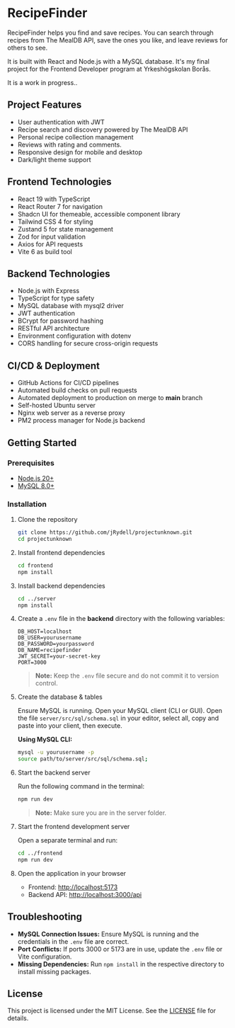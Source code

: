 # RecipeFinder

RecipeFinder helps you find and save recipes. You can search through
recipes from The MealDB API, save the ones you like, and leave reviews
for others to see.

It is built with React and Node.js with a MySQL database. It's my
final project for the Frontend Developer program at Yrkeshögskolan
Borås.

It is a work in progress..

## Project Features

- User authentication with JWT
- Recipe search and discovery powered by The MealDB API
- Personal recipe collection management
- Reviews with rating and comments.
- Responsive design for mobile and desktop
- Dark/light theme support

## Frontend Technologies

- React 19 with TypeScript
- React Router 7 for navigation
- Shadcn UI for themeable, accessible component library
- Tailwind CSS 4 for styling
- Zustand 5 for state management
- Zod for input validation
- Axios for API requests
- Vite 6 as build tool

## Backend Technologies

- Node.js with Express
- TypeScript for type safety
- MySQL database with mysql2 driver
- JWT authentication
- BCrypt for password hashing
- RESTful API architecture
- Environment configuration with dotenv
- CORS handling for secure cross-origin requests

## CI/CD & Deployment

- GitHub Actions for CI/CD pipelines
- Automated build checks on pull requests
- Automated deployment to production on merge to **main** branch
- Self-hosted Ubuntu server
- Nginx web server as a reverse proxy
- PM2 process manager for Node.js backend

## Getting Started

### Prerequisites

- [Node.js 20+](https://nodejs.org/)
- [MySQL 8.0+](https://dev.mysql.com/downloads/)

### Installation

1.  Clone the repository

    ```bash
    git clone https://github.com/jRydell/projectunknown.git
    cd projectunknown
    ```

2.  Install frontend dependencies

    ```bash
    cd frontend
    npm install
    ```

3.  Install backend dependencies

    ```bash
    cd ../server
    npm install
    ```

4.  Create a `.env` file in the **backend** directory with the following variables:

    ```env
    DB_HOST=localhost
    DB_USER=yourusername
    DB_PASSWORD=yourpassword
    DB_NAME=recipefinder
    JWT_SECRET=your-secret-key
    PORT=3000
    ```

    > **Note:** Keep the `.env` file secure and do not commit it to version control.

5.  Create the database & tables

    Ensure MySQL is running. Open your MySQL client (CLI or GUI). Open the file `server/src/sql/schema.sql` in your editor, select all, copy and paste into your client, then execute.

    **Using MySQL CLI:**

    ```bash
    mysql -u yourusername -p
    source path/to/server/src/sql/schema.sql;
    ```

6.  Start the backend server

    Run the following command in the terminal:

    ```bash
    npm run dev
    ```

    > **Note:** Make sure you are in the server folder.

7.  Start the frontend development server

    Open a separate terminal and run:

    ```bash
    cd ../frontend
    npm run dev
    ```

8.  Open the application in your browser

    - Frontend: [http://localhost:5173](http://localhost:5173)
    - Backend API: [http://localhost:3000/api](http://localhost:3000/api)

## Troubleshooting

- **MySQL Connection Issues:** Ensure MySQL is running and the credentials in the `.env` file are correct.
- **Port Conflicts:** If ports 3000 or 5173 are in use, update the `.env` file or Vite configuration.
- **Missing Dependencies:** Run `npm install` in the respective directory to install missing packages.

## License

This project is licensed under the MIT License. See the [LICENSE](LICENSE) file for details.
